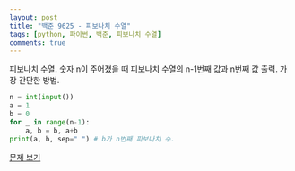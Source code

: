 ```yaml
---
layout: post
title: "백준 9625 - 피보나치 수열"
tags: [python, 파이썬, 백준, 피보나치 수열]
comments: true
---
```


피보나치 수열. 숫자 n이 주어졌을 때 피보나치 수열의 n-1번째 값과 n번째 값 출력. 가장 간단한 방법.

```python
n = int(input())
a = 1
b = 0
for _ in range(n-1):
    a, b = b, a+b
print(a, b, sep=" ") # b가 n번째 피보나치 수.
```

[문제 보기](https://www.acmicpc.net/problem/9625)
